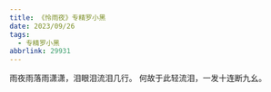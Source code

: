 ```yaml
---
title: 《怜雨夜》专精罗小黑
date: 2023/09/26
tags:
  - 专精罗小黑
abbrlink: 29931
---
```

雨夜雨落雨潇潇，泪眼泪流泪几行。
何故于此轻流泪，一发十连断九幺。
